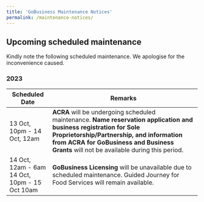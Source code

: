 ```yaml
---
title: 'GoBusiness Maintenance Notices'
permalink: /maintenance-notices/
---
```


## Upcoming scheduled maintenance

Kindly note the following scheduled maintenance. We apologise for the inconvenience caused.

### 2023 

| **Scheduled Date** | **Remarks** | 
|  -----------   |------------------| 
| 13 Oct, 10pm - 14 Oct, 12am | **ACRA** will be undergoing scheduled maintenance. **Name reservation application and business registration for Sole Proprietorship/Partnership, and information from ACRA for GoBusiness and Business Grants** will not be available during this period. |
| 14 Oct, 12am - 6am<br>14 Oct, 10pm - 15 Oct 10am | **GoBusiness Licensing** will be unavailable due to scheduled maintenance. Guided Journey for Food Services will remain available. | 

<script src="/jquery/jquery.min.js"></script>
<script src="/jquery/resize-tables.js"></script>
